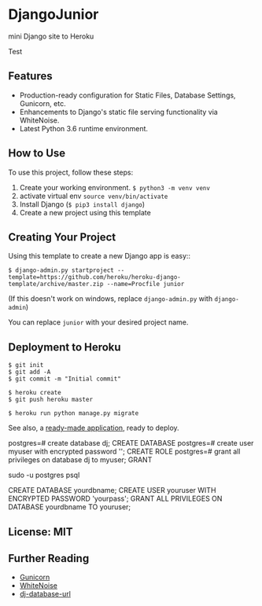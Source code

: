 # DjangoJunior
mini Django site to Heroku

Test

## Features

- Production-ready configuration for Static Files, Database Settings, Gunicorn, etc.
- Enhancements to Django's static file serving functionality via WhiteNoise.
- Latest Python 3.6 runtime environment.

## How to Use

To use this project, follow these steps:

1. Create your working environment. `$ python3 -m venv venv`
1. activate virtual env `source venv/bin/activate`
2. Install Django (`$ pip3 install django`)
3. Create a new project using this template

## Creating Your Project

Using this template to create a new Django app is easy::

    $ django-admin.py startproject --template=https://github.com/heroku/heroku-django-template/archive/master.zip --name=Procfile junior

(If this doesn't work on windows, replace `django-admin.py` with `django-admin`)

You can replace ``junior`` with your desired project name.

## Deployment to Heroku

    $ git init
    $ git add -A
    $ git commit -m "Initial commit"

    $ heroku create
    $ git push heroku master

    $ heroku run python manage.py migrate

See also, a [ready-made application](https://github.com/heroku/python-getting-started), ready to deploy.

postgres=# create database dj;
CREATE DATABASE
postgres=# create user myuser with encrypted password '';
CREATE ROLE
postgres=# grant all privileges on database dj to myuser;
GRANT

sudo -u postgres psql

CREATE DATABASE yourdbname;
CREATE USER youruser WITH ENCRYPTED PASSWORD 'yourpass';
GRANT ALL PRIVILEGES ON DATABASE yourdbname TO youruser;

## License: MIT

## Further Reading

- [Gunicorn](https://warehouse.python.org/project/gunicorn/)
- [WhiteNoise](https://warehouse.python.org/project/whitenoise/)
- [dj-database-url](https://warehouse.python.org/project/dj-database-url/)
